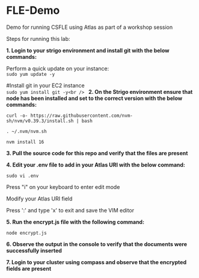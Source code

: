 # FLE-Demo
Demo for running CSFLE using Atlas as part of a workshop session

Steps for running this lab:

**1. Login to your strigo environment and install git with the below commands:** <br />

Perform a quick update on your instance:<br />
`sudo yum update -y`<br />
 
#Install git in your EC2 instance<br />
`sudo yum install git -y<br />
`
**2. On the Strigo environment ensure that node has been installed and set to the correct version with the below commands:**<br />

`curl -o- https://raw.githubusercontent.com/nvm-sh/nvm/v0.39.3/install.sh | bash`<br />

`. ~/.nvm/nvm.sh`<br />

`nvm install 16`<br />


**3. Pull the source code for this repo and verify that the files are present** <br />


**4. Edit your .env file to add in your Atlas URI with the below command:** <br />

`sudo vi .env`<br />

Press "i" on your keyboard to enter edit mode <br />

Modify your Atlas URI field <br />

Press ':' and type 'x' to exit and save the VIM editor <br />

**5. Run the encrypt.js file with the following command:**<br />

`node encrypt.js`<br />

**6. Observe the output in the console to verify that the documents were successfully inserted**<br />

**7. Login to your cluster using compass and observe that the encrypted fields are present**<br />

